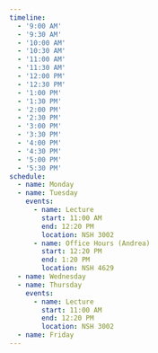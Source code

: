 ```yaml
---
timeline:
  - '9:00 AM'
  - '9:30 AM'
  - '10:00 AM'
  - '10:30 AM'
  - '11:00 AM'
  - '11:30 AM'
  - '12:00 PM'
  - '12:30 PM'
  - '1:00 PM'
  - '1:30 PM'
  - '2:00 PM'
  - '2:30 PM'
  - '3:00 PM'
  - '3:30 PM'
  - '4:00 PM'
  - '4:30 PM'
  - '5:00 PM'
  - '5:30 PM'
schedule:
  - name: Monday
  - name: Tuesday
    events:
      - name: Lecture
        start: 11:00 AM
        end: 12:20 PM
        location: NSH 3002
      - name: Office Hours (Andrea)
        start: 12:20 PM
        end: 1:20 PM
        location: NSH 4629
  - name: Wednesday
  - name: Thursday
    events:
      - name: Lecture
        start: 11:00 AM
        end: 12:20 PM
        location: NSH 3002
  - name: Friday
---
```

